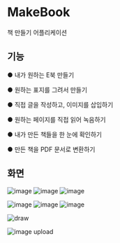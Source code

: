 # MakeBook
책 만들기 어플리케이션

## 기능
● 내가 원하는 E북 만들기

● 원하는 표지를 그려서 만들기

● 직접 글을 작성하고, 이미지를 삽입하기

● 원하는 페이지를 직접 읽어 녹음하기

● 내가 만든 책들을 한 눈에 확인하기

● 만든 책을 PDF 문서로 변환하기 

## 화면
![image](https://user-images.githubusercontent.com/63439738/123532968-c22ac000-d74c-11eb-9853-c05a47ea1410.png)
![image](https://user-images.githubusercontent.com/63439738/123533001-f43c2200-d74c-11eb-94ce-251128a6d344.png)
![image](https://user-images.githubusercontent.com/63439738/123533005-fb633000-d74c-11eb-958d-022bf6fcd22e.png)

![image](https://user-images.githubusercontent.com/63439738/123533015-0fa72d00-d74d-11eb-93b6-ff1592dfb5b1.png)
![image](https://user-images.githubusercontent.com/63439738/123533019-133ab400-d74d-11eb-9afb-62ee0bb5b518.png)
![image](https://user-images.githubusercontent.com/63439738/123533026-1c2b8580-d74d-11eb-8b12-7ea6ef986976.png)

![draw](https://user-images.githubusercontent.com/63439738/123551103-53308400-d7ab-11eb-8362-f1e8806da2fd.gif)

![image upload](https://user-images.githubusercontent.com/63439738/123551100-50ce2a00-d7ab-11eb-925b-106ad643542b.gif)









